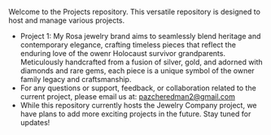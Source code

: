 Welcome to the Projects repository. This versatile repository is designed to host and manage various projects. 
* Project 1: My Rosa jewelry brand aims to seamlessly blend heritage and contemporary elegance, crafting timeless pieces that reflect the enduring love of the owenr Holocaust survivor grandparents. Meticulously handcrafted from a fusion of silver, gold, and adorned with diamonds and rare gems, each piece is a unique symbol of the owner family legacy and craftsmanship.
* For any questions or support, feedback, or collaboration related to the current project, please email us at: pazcheredman2@gmail.com
* While this repository currently hosts the Jewelry Company project, we have plans to add more exciting projects in the future. Stay tuned for updates!
